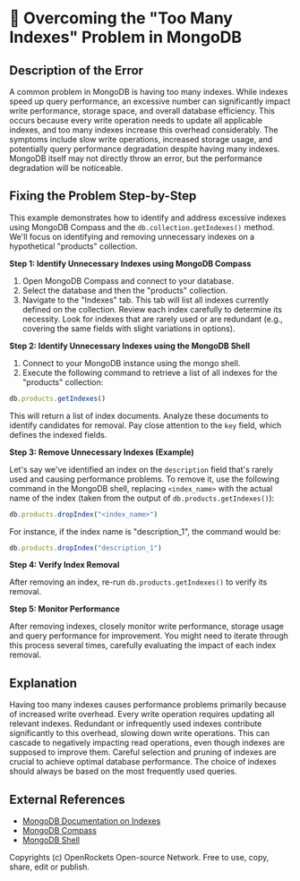 # 🐞 Overcoming the "Too Many Indexes" Problem in MongoDB


## Description of the Error

A common problem in MongoDB is having too many indexes. While indexes speed up query performance, an excessive number can significantly impact write performance, storage space, and overall database efficiency.  This occurs because every write operation needs to update all applicable indexes, and too many indexes increase this overhead considerably.  The symptoms include slow write operations, increased storage usage, and potentially query performance degradation despite having many indexes.  MongoDB itself may not directly throw an error, but the performance degradation will be noticeable.

## Fixing the Problem Step-by-Step

This example demonstrates how to identify and address excessive indexes using MongoDB Compass and the `db.collection.getIndexes()` method. We'll focus on identifying and removing unnecessary indexes on a hypothetical "products" collection.

**Step 1: Identify Unnecessary Indexes using MongoDB Compass**

1. Open MongoDB Compass and connect to your database.
2. Select the database and then the "products" collection.
3. Navigate to the "Indexes" tab.  This tab will list all indexes currently defined on the collection.  Review each index carefully to determine its necessity.  Look for indexes that are rarely used or are redundant (e.g., covering the same fields with slight variations in options).

**Step 2: Identify Unnecessary Indexes using the MongoDB Shell**

1. Connect to your MongoDB instance using the mongo shell.
2. Execute the following command to retrieve a list of all indexes for the "products" collection:

```javascript
db.products.getIndexes()
```

This will return a list of index documents.  Analyze these documents to identify candidates for removal.  Pay close attention to the `key` field, which defines the indexed fields.

**Step 3: Remove Unnecessary Indexes (Example)**

Let's say we've identified an index on the `description` field that's rarely used and causing performance problems.  To remove it, use the following command in the MongoDB shell, replacing `<index_name>` with the actual name of the index (taken from the output of `db.products.getIndexes()`):

```javascript
db.products.dropIndex("<index_name>")
```

For instance, if the index name is "description_1", the command would be:

```javascript
db.products.dropIndex("description_1")
```

**Step 4: Verify Index Removal**

After removing an index, re-run `db.products.getIndexes()` to verify its removal.


**Step 5: Monitor Performance**

After removing indexes, closely monitor write performance, storage usage and query performance for improvement.  You might need to iterate through this process several times, carefully evaluating the impact of each index removal.


## Explanation

Having too many indexes causes performance problems primarily because of increased write overhead. Every write operation requires updating all relevant indexes.  Redundant or infrequently used indexes contribute significantly to this overhead, slowing down write operations.  This can cascade to negatively impacting read operations, even though indexes are supposed to improve them.  Careful selection and pruning of indexes are crucial to achieve optimal database performance.  The choice of indexes should always be based on the most frequently used queries.


## External References

* [MongoDB Documentation on Indexes](https://www.mongodb.com/docs/manual/indexes/)
* [MongoDB Compass](https://www.mongodb.com/products/compass)
* [MongoDB Shell](https://www.mongodb.com/docs/manual/tutorial/shell-program/)


Copyrights (c) OpenRockets Open-source Network. Free to use, copy, share, edit or publish.

